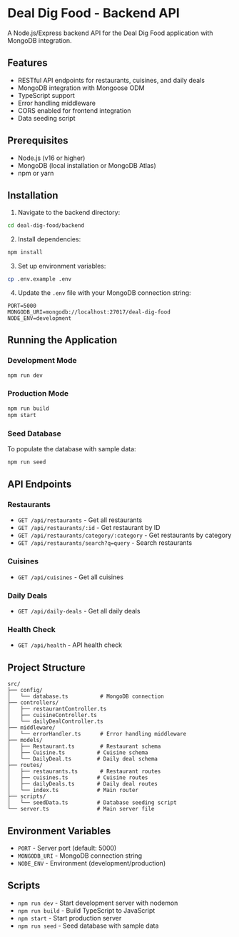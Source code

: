 # Deal Dig Food - Backend API

A Node.js/Express backend API for the Deal Dig Food application with MongoDB integration.

## Features

- RESTful API endpoints for restaurants, cuisines, and daily deals
- MongoDB integration with Mongoose ODM
- TypeScript support
- Error handling middleware
- CORS enabled for frontend integration
- Data seeding script

## Prerequisites

- Node.js (v16 or higher)
- MongoDB (local installation or MongoDB Atlas)
- npm or yarn

## Installation

1. Navigate to the backend directory:
```bash
cd deal-dig-food/backend
```

2. Install dependencies:
```bash
npm install
```

3. Set up environment variables:
```bash
cp .env.example .env
```

4. Update the `.env` file with your MongoDB connection string:
```
PORT=5000
MONGODB_URI=mongodb://localhost:27017/deal-dig-food
NODE_ENV=development
```

## Running the Application

### Development Mode
```bash
npm run dev
```

### Production Mode
```bash
npm run build
npm start
```

### Seed Database
To populate the database with sample data:
```bash
npm run seed
```

## API Endpoints

### Restaurants
- `GET /api/restaurants` - Get all restaurants
- `GET /api/restaurants/:id` - Get restaurant by ID
- `GET /api/restaurants/category/:category` - Get restaurants by category
- `GET /api/restaurants/search?q=query` - Search restaurants

### Cuisines
- `GET /api/cuisines` - Get all cuisines

### Daily Deals
- `GET /api/daily-deals` - Get all daily deals

### Health Check
- `GET /api/health` - API health check

## Project Structure

```
src/
├── config/
│   └── database.ts          # MongoDB connection
├── controllers/
│   ├── restaurantController.ts
│   ├── cuisineController.ts
│   └── dailyDealController.ts
├── middleware/
│   └── errorHandler.ts      # Error handling middleware
├── models/
│   ├── Restaurant.ts        # Restaurant schema
│   ├── Cuisine.ts          # Cuisine schema
│   └── DailyDeal.ts        # Daily deal schema
├── routes/
│   ├── restaurants.ts       # Restaurant routes
│   ├── cuisines.ts         # Cuisine routes
│   ├── dailyDeals.ts       # Daily deal routes
│   └── index.ts            # Main router
├── scripts/
│   └── seedData.ts         # Database seeding script
└── server.ts               # Main server file
```

## Environment Variables

- `PORT` - Server port (default: 5000)
- `MONGODB_URI` - MongoDB connection string
- `NODE_ENV` - Environment (development/production)

## Scripts

- `npm run dev` - Start development server with nodemon
- `npm run build` - Build TypeScript to JavaScript
- `npm start` - Start production server
- `npm run seed` - Seed database with sample data